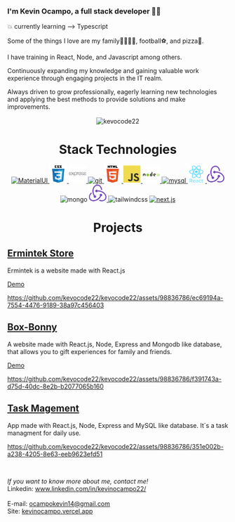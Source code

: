 ### I'm Kevin Ocampo, a full stack developer 👨‍💻

💥 currently learning -->  Typescript

Some of the things I love are  my family👨‍👩‍👧‍👦, football⚽, and pizza🍕.

I have training in React, Node, and Javascript among others.

Continuously expanding my knowledge and gaining valuable work experience through engaging projects in the IT realm.

Always driven to grow professionally, eagerly learning new technologies and applying the best methods to provide solutions and make improvements.

<p align="center"><img align="center" src="https://github-readme-streak-stats.herokuapp.com/?user=kevocode22&theme=dark&background=0d1117&date_format=M%20j%5B%2C%20Y%5D" alt="kevocode22" /></p>


<h1 align="center"> Stack Technologies </h1>

<p align="center"> <a href="https://mui.com/" target="_blank"> <img src="https://user-images.githubusercontent.com/58791994/181413029-2fa2600b-c7a5-4270-a09a-eac363e18077.png" alt="MaterialUI" width="40" height="40"/> </a>  </a> <a href="https://www.w3schools.com/css/" target="_blank"> <img src="https://raw.githubusercontent.com/devicons/devicon/master/icons/css3/css3-original-wordmark.svg" alt="css3" width="40" height="40"/> </a> <a href="https://expressjs.com" target="_blank"> <img src="https://raw.githubusercontent.com/devicons/devicon/master/icons/express/express-original-wordmark.svg" alt="express" width="40" height="40"/> </a>  </a> <a href="https://git-scm.com/" target="_blank"> <img src="https://www.vectorlogo.zone/logos/git-scm/git-scm-icon.svg" alt="git" width="40" height="40"/> </a> <a href="https://www.w3.org/html/" target="_blank"> <img src="https://raw.githubusercontent.com/devicons/devicon/master/icons/html5/html5-original-wordmark.svg" alt="html5" width="40" height="40"/> </a> <a href="https://developer.mozilla.org/en-US/docs/Web/JavaScript" target="_blank"> <img src="https://raw.githubusercontent.com/devicons/devicon/master/icons/javascript/javascript-original.svg" alt="javascript" width="40" height="40"/> </a> <a href="https://nodejs.org" target="_blank"> <img src="https://raw.githubusercontent.com/devicons/devicon/master/icons/nodejs/nodejs-original-wordmark.svg" alt="nodejs" width="40" height="40"/> </a> <a href="https://www.postgresql.org" target="_blank"> <img src="https://1000logos.net/wp-content/uploads/2020/08/MySQL-Logo.png" alt="mysql" width="40" height="40"/> </a> <a href="https://reactjs.org/" target="_blank"> <img src="https://raw.githubusercontent.com/devicons/devicon/master/icons/react/react-original-wordmark.svg" alt="react" width="40" height="40"/> </a>  <a href="https://redux.js.org" target="_blank"> <img src="https://raw.githubusercontent.com/devicons/devicon/master/icons/redux/redux-original.svg" alt="redux" width="40" height="40"/> </a> 
<a src="https://www.mongodb.com/" target="_blank"><img src="https://www.pngall.com/wp-content/uploads/13/Mongodb-PNG-Image-HD.png" alt="mongo" width="40" height="40"/> </a>
 <a href="https://redux.js.org" target="_blank"> <img src="https://raw.githubusercontent.com/devicons/devicon/master/icons/redux/redux-original.svg" alt="redux" width="40" height="40"/> </a> 
<a src="https://tailwindcss.com" target="_blank"><img src="https://avatars.githubusercontent.com/u/67109815?s=280&v=4" alt="tailwindcss" width="40" height="40"/> </a>
<a href="https://nextjs.org/" target="_blank">
<img src="https://d2nir1j4sou8ez.cloudfront.net/wp-content/uploads/2021/12/nextjs-boilerplate-logo.png" width="40" height="40" alt="next.js"/>
</a>

</p>

<h1 align="center"> Projects </h1>

## <a href="https://github.com/kevocode22/ermintek" target="_blank">Ermintek Store</a>
<p>Ermintek is a website made with React.js</p> 

[Demo](https://ermintek.vercel.app/)

https://github.com/kevocode22/kevocode22/assets/98836786/ec69194a-7554-4476-9189-38a97c456403


## <a href="https://github.com/kevocode22/Boxbonny-React" target="_blank">Box-Bonny</a>
<p>A website made with React.js, Node, Express and Mongodb like database, that allows you to gift experiences for family and friends.</p> 

[Demo](https://boxbonny.vercel.app/)

https://github.com/kevocode22/kevocode22/assets/98836786/f391743a-d75d-40dc-8e2b-b2077065b160


## <a href="https://github.com/kevocode22/tasksWithSQL" target="_blank">Task Magement</a>
<p>App made with React.js, Node, Express and MySQL like database. It´s a task managment for daily use.</p> 

https://github.com/kevocode22/kevocode22/assets/98836786/351e002b-a238-4205-8e63-eeb9623efd51



<br/>


*If you want to know more about me, contact me!*
<br/>
Linkedin: <a href="https://www.linkedin.com/in/kevinocampo22">www.linkedin.com/in/kevinocampo22/</a> <br/>
<br/>
E-mail: ocampokevin14@gmail.com <br/>
Site: [kevinocampo.vercel.app](https://kevinocampo.vercel.app) <br/>
